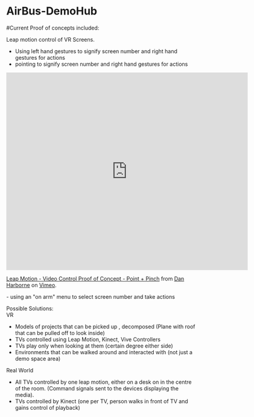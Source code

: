 # AirBus-DemoHub

#Current Proof of concepts included:

Leap motion control of VR Screens.
- Using left hand gestures to signify screen number and right hand gestures for actions
- pointing to signify screen number and right hand gestures for actions
<iframe src="https://player.vimeo.com/video/194683650" width="640" height="524" frameborder="0" webkitallowfullscreen mozallowfullscreen allowfullscreen></iframe>
<p><a href="https://vimeo.com/194683650">Leap Motion - Video Control Proof of Concept - Point + Pinch</a> from <a href="https://vimeo.com/harborned">Dan Harborne</a> on <a href="https://vimeo.com">Vimeo</a>.</p>
- using an "on arm" menu to select screen number and take actions

Possible Solutions:<br />
VR<br />
- Models of projects that can be picked up , decomposed (Plane with roof that can be pulled off to look inside)<br />
- TVs controlled using Leap Motion, Kinect, Vive Controllers<br />
- TVs play only when looking at them (certain degree either side)<br />
- Environments that can be walked around and interacted with (not just a demo space area)<br />

Real World<br />
- All TVs controlled by one leap motion, either on a desk on in the centre of the room. (Command signals sent to the devices displaying the media).
- TVs controlled by Kinect (one per TV, person walks in front of TV and gains control of playback)
